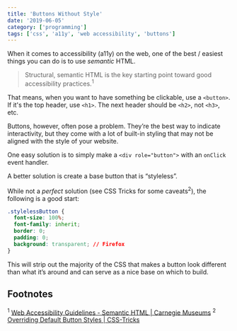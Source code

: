 ```yaml
---
title: 'Buttons Without Style'
date: '2019-06-05'
category: ['programming']
tags: ['css', 'a11y', 'web accessibility', 'buttons']
---
```


When it comes to accessibility (a11y) on the web, one of the best / easiest things you can do is to use _semantic_ HTML.

> Structural, semantic HTML is the key starting point toward good accessibility practices.<sup>1</sup>

That means, when you want to have something be clickable, use a `<button>`. If it's the top header, use `<h1>`. The next header should be `<h2>`, not `<h3>`, etc.

Buttons, however, often pose a problem. They’re the best way to indicate interactivity, but they come with a lot of built-in styling that may not be aligned with the style of your website.

One easy solution is to simply make a `<div role="button">` with an `onClick` event handler.

A better solution is create a base button that is “styleless”.

While not a _perfect_ solution (see CSS Tricks for some caveats<sup>2</sup>), the following is a good start:

```css
.stylelessButton {
  font-size: 100%;
  font-family: inherit;
  border: 0;
  padding: 0;
  background: transparent; // Firefox
}
```

This will strip out the majority of the CSS that makes a button look different than what it’s around and can serve as a nice base on which to build.

## Footnotes

<sup>1</sup> [Web Accessibility Guidelines - Semantic HTML | Carnegie Museums](http://web-accessibility.carnegiemuseums.org/foundations/semantic/)
<sup>2</sup> [Overriding Default Button Styles | CSS-Tricks](https://css-tricks.com/overriding-default-button-styles/)

